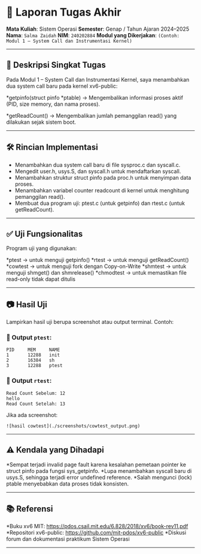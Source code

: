 # 📝 Laporan Tugas Akhir

**Mata Kuliah**: Sistem Operasi
**Semester**: Genap / Tahun Ajaran 2024–2025
**Nama**: `Salma Zaidah`
**NIM**: `240202884`
**Modul yang Dikerjakan**:
`(Contoh: Modul 1 – System Call dan Instrumentasi Kernel)`

---

## 📌 Deskripsi Singkat Tugas

Pada Modul 1 – System Call dan Instrumentasi Kernel, saya menambahkan dua system call baru pada kernel xv6-public:

*getpinfo(struct pinfo *ptable) → Mengembalikan informasi proses aktif (PID, size memory, dan nama proses).

*getReadCount() → Mengembalikan jumlah pemanggilan read() yang dilakukan sejak sistem boot.

---

## 🛠️ Rincian Implementasi
* Menambahkan dua system call baru di file sysproc.c dan syscall.c.
* Mengedit user.h, usys.S, dan syscall.h untuk mendaftarkan syscall.
* Menambahkan struktur struct pinfo pada proc.h untuk menyimpan data proses.
* Menambahkan variabel counter readcount di kernel untuk menghitung      pemanggilan read().
* Membuat dua program uji: ptest.c (untuk getpinfo) dan rtest.c (untuk getReadCount).
---

## ✅ Uji Fungsionalitas

Program uji yang digunakan:

*ptest → untuk menguji getpinfo()
*rtest → untuk menguji getReadCount()
*cowtest → untuk menguji fork dengan Copy-on-Write
*shmtest → untuk menguji shmget() dan shmrelease()
*chmodtest → untuk memastikan file read-only tidak dapat ditulis

---

## 📷 Hasil Uji

Lampirkan hasil uji berupa screenshot atau output terminal. Contoh:

### 📍 Output `ptest`:

```
PID     MEM     NAME
1       12288   init
2       16384   sh
3       12288   ptest
```

### 📍 Output `rtest`:

```
Read Count Sebelum: 12
hello
Read Count Setelah: 13
```

Jika ada screenshot:

```
![hasil cowtest](./screenshots/cowtest_output.png)
```

---

## ⚠️ Kendala yang Dihadapi

*Sempat terjadi invalid page fault karena kesalahan pemetaan pointer ke struct pinfo pada fungsi sys_getpinfo.
*Lupa menambahkan syscall baru di usys.S, sehingga terjadi error undefined reference.
*Salah mengunci (lock) ptable menyebabkan data proses tidak konsisten.

---

## 📚 Referensi

*Buku xv6 MIT: https://pdos.csail.mit.edu/6.828/2018/xv6/book-rev11.pdf
*Repositori xv6-public: https://github.com/mit-pdos/xv6-public
*Diskusi forum dan dokumentasi praktikum Sistem Operasi

---

